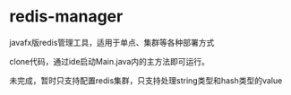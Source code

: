 # redis-manager
javafx版redis管理工具，适用于单点、集群等各种部署方式

clone代码，通过ide启动Main.java内的主方法即可运行。

未完成，暂时只支持配置redis集群，只支持处理string类型和hash类型的value
